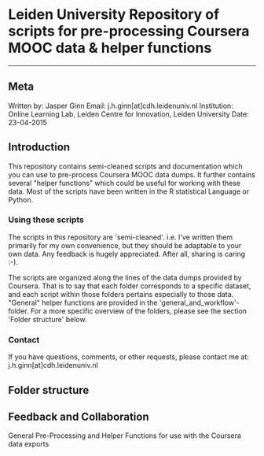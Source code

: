 # Leiden University Repository of scripts for pre-processing Coursera MOOC data & helper functions

-----------

## Meta

Written by: Jasper Ginn
Email: j.h.ginn[at]cdh.leidenuniv.nl
Institution: Online Learning Lab, Leiden Centre for Innovation, Leiden University
Date: 23-04-2015

## Introduction

This repository contains semi-cleaned scripts and documentation which you can use to pre-process Coursera MOOC data dumps. It further contains several "helper functions" which could be useful for working with these data. Most of the scripts have been written in the R statistical Language or Python.

### Using these scripts

The scripts in this repository are 'semi-cleaned'. i.e. I've written them primarily for my own convenience, but they should be adaptable to your own data. Any feedback is hugely appreciated. After all, sharing is caring :-).

The scripts are organized along the lines of the data dumps provided by Coursera. That is to say that each folder corresponds to a specific dataset, and each script within those folders pertains especially to those data. "General" helper functions are provided in the 'general_and_workflow'-folder. For a more specific overview of the folders, please see the section 'Folder structure' below.

### Contact

If you have questions, comments, or other requests, please contact me at: j.h.ginn[at]cdh.leidenuniv.nl

## Folder structure

## Feedback and Collaboration

General Pre-Processing and Helper Functions for use with the Coursera data exports
